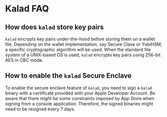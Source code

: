 # Kalad FAQ

## **How does `kalad` store key pairs**

`kalad` encrypts key pairs under-the-hood before storing them on a wallet file. Depending on the wallet implementation, say Secure Clave or YubiHSM, a specific cryptographic algorithm will be used. When the standard file system of a UNIX-based OS is used, `kalad` encrypts key pairs using 256-bit AES in CBC mode.

## **How to enable the `kalad` Secure Enclave**

To enable the secure enclave feature of `kalad`, you need to sign a `kalad` binary with a certificate provided with your Apple Developer Account. Be aware that there might be some constraints imposed by App Store when signing from a console application. Therefore, the signed binaries might need to be resigned every 7 days.